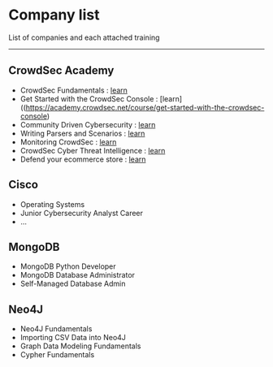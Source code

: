 # Company list

List of companies and each attached training

--- 

## CrowdSec Academy
* CrowdSec Fundamentals : [learn](https://academy.crowdsec.net/course/crowdsec-fundamentals)
* Get Started with the CrowdSec Console : [learn]((https://academy.crowdsec.net/course/get-started-with-the-crowdsec-console)
* Community Driven Cybersecurity : [learn](https://academy.crowdsec.net/course/community-driven-cybersecurity)
* Writing Parsers and Scenarios : [learn](https://academy.crowdsec.net/course/writing-parsers-and-scenarios)
* Monitoring CrowdSec : [learn](https://academy.crowdsec.net/course/monitoring-crowdsec)
* CrowdSec Cyber Threat Intelligence : [learn](https://academy.crowdsec.net/course/crowdsec-cyber-threat-intelligence)
* Defend your ecommerce store : [learn](https://academy.crowdsec.net/course/defend-your-ecommerce-store)

## Cisco
* Operating Systems
* Junior Cybersecurity Analyst Career
* ...

## MongoDB
* MongoDB Python Developer
* MongoDB Database Administrator
* Self-Managed Database Admin

## Neo4J
* Neo4J Fundamentals
* Importing CSV Data into Neo4J
* Graph Data Modeling Fundamentals
* Cypher Fundamentals
